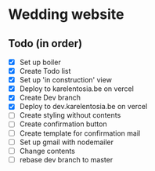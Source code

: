 # Wedding website

## Todo (in order)
- [x] Set up boiler
- [x] Create Todo list
- [x] Set up 'in construction' view
- [X] Deploy to karelentosia.be on vercel
- [X] Create Dev branch
- [X] Deploy to dev.karelentosia.be on vercel
- [ ] Create styling without contents
- [ ] Create confirmation button
- [ ] Create template for confirmation mail
- [ ] Set up gmail with nodemailer
- [ ] Change contents
- [ ] rebase dev branch to master
